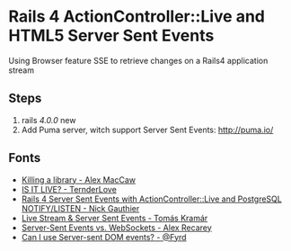 # Rails 4 ActionController::Live and HTML5 Server Sent Events

Using Browser feature SSE to retrieve changes on a Rails4 application stream

## Steps

  1. rails _4.0.0_ new <project>
  1. Add Puma server, witch support Server Sent Events: http://puma.io/

## Fonts
  * [Killing a library - Alex MacCaw](http://blog.alexmaccaw.com/killing-a-library)
  * [IS IT LIVE? - TernderLove](http://tenderlovemaking.com/2012/07/30/is-it-live.html)
  * [Rails 4 Server Sent Events with ActionController::Live and PostgreSQL NOTIFY/LISTEN - Nick Gauthier](http://ngauthier.com/2013/02/rails-4-sse-notify-listen.html)
  * [Live Stream & Server Sent Events - Tomás Kramár](http://www.slideshare.net/tkramar/sse-14502043)
  * [Server-Sent Events vs. WebSockets - Alex Recarey](http://stackoverflow.com/a/5326159/436552)
  * [Can I use Server-sent DOM events? - @Fyrd](http://caniuse.com/eventsource)

